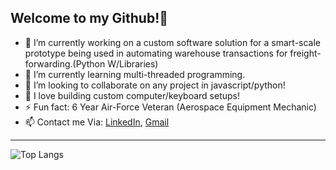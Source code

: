    <h2>Welcome to my Github!👋</h2>
   
- 🔭 I’m currently working on a custom software solution for a smart-scale prototype being used in automating warehouse transactions for freight-forwarding.(Python W/Libraries)
- 🌱 I’m currently learning multi-threaded programming.
- 👯 I’m looking to collaborate on any project in javascript/python!
- 💬 I love building custom computer/keyboard setups!
- ⚡ Fun fact: 6 Year Air-Force Veteran (Aerospace Equipment Mechanic)
- 📫 Contact me Via: [LinkedIn](https://www.linkedin.com/in/acra-jonathan/), [Gmail](mailto:jonathanacra@gmail.com)

---
![Top Langs](https://github-readme-stats.vercel.app/api/top-langs/?username=J-Acra&layout=compact&theme=react)
